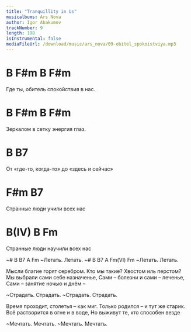 ```yaml
---
title: "Tranquillity in Us"
musicalbums: Ars Nova
author: Igor Abakumov
trackNumber: 9
length: 198
isInstrumental: false
mediaFileUrl: /download/music/ars_nova/09-obitel_spokoistviya.mp3
---
```


#  B       F#m       B          F#m
Где ты, обитель спокойствия в нас.
# B          F#m    B       F#m
Зеркалом в сетку энергия глаз.
#      B                     B7
От «где-то, когда-то» до «здесь и сейчас»
#   F#m          B7
Странные люди учили всех нас
#   B(IV)          B         Fm
Странные люди научили всех нас

~#   B   B7   A    Fm
~Летать.  Летать.
~#   B   B7   A   Fm(VI) Fm
~Летать.  Летать.

Мысли благие горят серебром.
Кто мы такие? Хвостом иль перстом?
Мы выбрали сами себе назначенье,
Сами – болезни и сами – леченье,
Сами – занятие ночью и днём – 

~Страдать. Страдать.
~Страдать. Страдать.

Время проходит, столетья – как миг.
Только родился – и тут же старик.
Всё растворится в огне и в воде,
Но выживут те, кто способен везде

~Мечтать. Мечтать.
~Мечтать. Мечтать.

